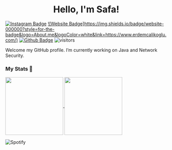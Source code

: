 <h1 align="center">Hello, I'm Safa!</h1>

[![Instagram Badge](https://img.shields.io/badge/Instagram-E4405F?style=for-the-badge&logo=instagram&logoColor=white&link=https://www.instagram.com/dobrodetell/)](https://www.instagram.com/dobrodetell/)
[![Website Badge]https://img.shields.io/badge/website-000000?style=for-the-badge&logo=About.me&logoColor=white&link=https://www.erdemcalikoglu.com/)](https://www.erdemcalikoglu.com/)
[![Github Badge](https://img.shields.io/badge/-Github-232323?logo=Github&logoColor=white&link=https://space.bilibili.com/7708412)](https://github.com/xassasinsoulx)
![visitors](https://visitor-badge.laobi.icu/badge?page_id=rection)

Welcome my GitHub profile. I’m currently working on Java and Network Security.


### My Stats 🔭


<a href="https://github.com/rection/github-readme-stats">
    <img height="180em" align="center" src="https://github-readme-stats.vercel.app/api?username=rection&show_icons=true&theme=radical&include_all_commits=true&count_private=true" />
    <img height="180em" align="center" align="center" src="https://github-readme-stats.vercel.app/api/top-langs/?username=rection&layout=compact&langs_count=7&theme=dark" />
</a>
    
<br>
    

![Spotify](https://spotify-recently-played-readme.vercel.app/api?user=xassasinsoulx&unique=yes&width=800&count=5)
